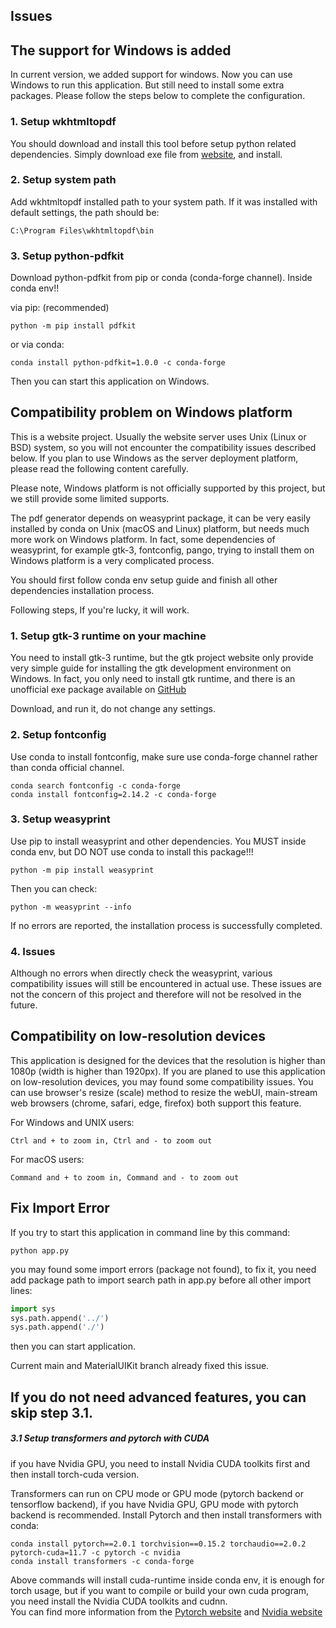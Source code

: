 ## Issues

## **The support for Windows is added**
In current version, we added support for windows. Now you can use Windows to run this application. But still need to install some extra packages. Please follow the steps below to complete the configuration.

### 1. Setup wkhtmltopdf
You should download and install this tool before setup python related dependencies.
Simply download exe file from [website](https://wkhtmltopdf.org/downloads.html), and install.

### 2. Setup system path
Add wkhtmltopdf installed path to your system path. If it was installed with default settings, the path should be:
```shell
C:\Program Files\wkhtmltopdf\bin
```

### 3. Setup python-pdfkit
Download python-pdfkit from pip or conda (conda-forge channel). Inside conda env!!

via pip: (recommended)
```shell
python -m pip install pdfkit
```
or via conda:
```shell
conda install python-pdfkit=1.0.0 -c conda-forge
```

Then you can start this application on Windows.



## **Compatibility problem on Windows platform**
This is a website project. Usually the website server uses Unix (Linux or BSD) system, so you will not encounter the compatibility issues described below. If you plan to use Windows as the server deployment platform, please read the following content carefully.

Please note, Windows platform is not officially supported by this project, but we still provide some limited supports.

The pdf generator depends on weasyprint package, it can be very easily installed by conda on Unix (macOS and Linux) platform, but needs much more work on Windows platform. In fact, some dependencies of weasyprint, for example gtk-3, fontconfig, pango, trying to install them on Windows platform is a very complicated process.

You should first follow conda env setup guide and finish all other dependencies installation process.

Following steps, If you're lucky, it will work.

### 1. Setup gtk-3 runtime on your machine
You need to install gtk-3 runtime, but the gtk project website only provide very simple guide for installing the gtk development environment on Windows. In fact, you only need to install gtk runtime, and there is an unofficial exe package available on [GitHub](https://github.com/tschoonj/GTK-for-Windows-Runtime-Environment-Installer/releases)

Download, and run it, do not change any settings.

### 2. Setup fontconfig
Use conda to install fontconfig, make sure use conda-forge channel rather than conda official channel.
```shell
conda search fontconfig -c conda-forge
conda install fontconfig=2.14.2 -c conda-forge
```

### 3. Setup weasyprint
Use pip to install weasyprint and other dependencies. You MUST inside conda env, but DO NOT use conda to install this package!!!
```shell
python -m pip install weasyprint
```
Then you can check:
```shell
python -m weasyprint --info
```
If no errors are reported, the installation process is successfully completed.

### 4. Issues
Although no errors when directly check the weasyprint, various compatibility issues will still be encountered in actual use. These issues are not the concern of this project and therefore will not be resolved in the future.


## **Compatibility on low-resolution devices**
This application is designed for the devices that the resolution is higher than 1080p (width is higher than 1920px). If you are planed to use this application on low-resolution devices, you may found some compatibility issues. You can use browser's resize (scale) method to resize the webUI, main-stream web browsers (chrome, safari, edge, firefox) both support this feature. 

For Windows and UNIX users:
```shell
Ctrl and + to zoom in, Ctrl and - to zoom out
```
For macOS users:
```shell
Command and + to zoom in, Command and - to zoom out
```


## **Fix Import Error**
If you try to start this application in command line by this command:
```shell
python app.py
```
you may found some import errors (package not found), to fix it, you need add package path to import search path
in app.py before all other import lines:
```python
import sys
sys.path.append('../')
sys.path.append('./')
```
then you can start application.

Current main and MaterialUIKit branch already fixed this issue.


## If you do not need advanced features, you can skip step 3.1.
##### 3.1 Setup transformers and pytorch with CUDA
if you have Nvidia GPU, you need to install Nvidia CUDA toolkits first and then install torch-cuda version.

Transformers can run on CPU mode or GPU mode (pytorch backend or tensorflow backend), if you have Nvidia GPU, GPU mode with pytorch backend is recommended. Install Pytorch and then install transformers with conda:
```shell
conda install pytorch==2.0.1 torchvision==0.15.2 torchaudio==2.0.2 pytorch-cuda=11.7 -c pytorch -c nvidia
conda install transformers -c conda-forge
```
Above commands will install cuda-runtime inside conda env, it is enough for torch usage, but if you want to compile or build your own cuda program, you need install the Nvidia CUDA toolkits and cudnn.\
You can find more information from the [Pytorch website](https://pytorch.org/get-started/previous-versions/) and [Nvidia website](https://www.nvidia.com/en-us/)